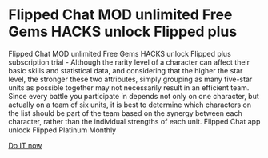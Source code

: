 # Flipped Chat MOD unlimited Free Gems HACKS unlock Flipped plus

Flipped Chat MOD unlimited Free Gems HACKS unlock Flipped plus subscription trial - Although the rarity level of a character can affect their basic skills and statistical data, and considering that the higher the star level, the stronger these two attributes, simply grouping as many five-star units as possible together may not necessarily result in an efficient team. Since every battle you participate in depends not only on one character, but actually on a team of six units, it is best to determine which characters on the list should be part of the team based on the synergy between each character, rather than the individual strengths of each unit. Flipped Chat app unlock Flipped Platinum Monthly

[Do IT now](https://www.pexels.com/@maude-smith-2154182565/)
